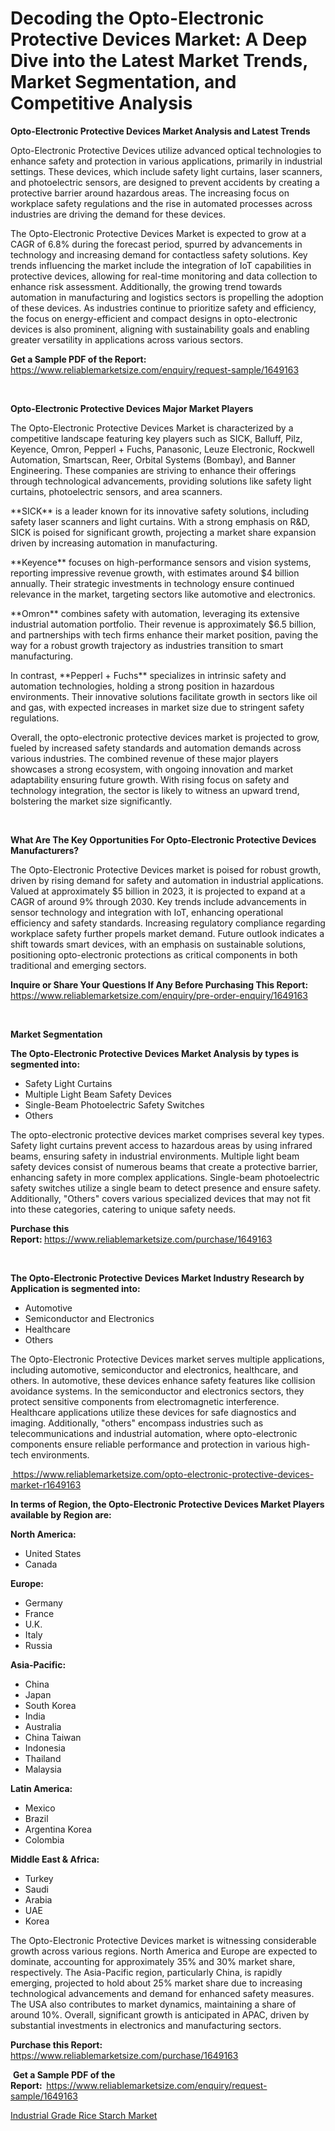 <p><h1>Decoding the Opto-Electronic Protective Devices Market: A Deep Dive into the Latest Market Trends, Market Segmentation, and Competitive Analysis</h1></p><p><strong>Opto-Electronic Protective Devices Market Analysis and Latest Trends</strong></p>
<p><p>Opto-Electronic Protective Devices utilize advanced optical technologies to enhance safety and protection in various applications, primarily in industrial settings. These devices, which include safety light curtains, laser scanners, and photoelectric sensors, are designed to prevent accidents by creating a protective barrier around hazardous areas. The increasing focus on workplace safety regulations and the rise in automated processes across industries are driving the demand for these devices.</p><p>The Opto-Electronic Protective Devices Market is expected to grow at a CAGR of 6.8% during the forecast period, spurred by advancements in technology and increasing demand for contactless safety solutions. Key trends influencing the market include the integration of IoT capabilities in protective devices, allowing for real-time monitoring and data collection to enhance risk assessment. Additionally, the growing trend towards automation in manufacturing and logistics sectors is propelling the adoption of these devices. As industries continue to prioritize safety and efficiency, the focus on energy-efficient and compact designs in opto-electronic devices is also prominent, aligning with sustainability goals and enabling greater versatility in applications across various sectors.</p></p>
<p><strong>Get a Sample PDF of the Report:&nbsp;</strong> <a href="https://www.reliablemarketsize.com/enquiry/request-sample/1649163?utm_campaign=3509&utm_medium=2&utm_source=Github&utm_content=ia&utm_term=26032025&utm_id=opto-electronic-protective-devices">https://www.reliablemarketsize.com/enquiry/request-sample/1649163</a></p>
<p>&nbsp;</p>
<p><strong>Opto-Electronic Protective Devices Major Market Players</strong></p>
<p><p>The Opto-Electronic Protective Devices Market is characterized by a competitive landscape featuring key players such as SICK, Balluff, Pilz, Keyence, Omron, Pepperl + Fuchs, Panasonic, Leuze Electronic, Rockwell Automation, Smartscan, Reer, Orbital Systems (Bombay), and Banner Engineering. These companies are striving to enhance their offerings through technological advancements, providing solutions like safety light curtains, photoelectric sensors, and area scanners.</p><p>**SICK** is a leader known for its innovative safety solutions, including safety laser scanners and light curtains. With a strong emphasis on R&D, SICK is poised for significant growth, projecting a market share expansion driven by increasing automation in manufacturing.</p><p>**Keyence** focuses on high-performance sensors and vision systems, reporting impressive revenue growth, with estimates around $4 billion annually. Their strategic investments in technology ensure continued relevance in the market, targeting sectors like automotive and electronics.</p><p>**Omron** combines safety with automation, leveraging its extensive industrial automation portfolio. Their revenue is approximately $6.5 billion, and partnerships with tech firms enhance their market position, paving the way for a robust growth trajectory as industries transition to smart manufacturing.</p><p>In contrast, **Pepperl + Fuchs** specializes in intrinsic safety and automation technologies, holding a strong position in hazardous environments. Their innovative solutions facilitate growth in sectors like oil and gas, with expected increases in market size due to stringent safety regulations.</p><p>Overall, the opto-electronic protective devices market is projected to grow, fueled by increased safety standards and automation demands across various industries. The combined revenue of these major players showcases a strong ecosystem, with ongoing innovation and market adaptability ensuring future growth. With rising focus on safety and technology integration, the sector is likely to witness an upward trend, bolstering the market size significantly.</p></p>
<p>&nbsp;</p>
<p><strong>What Are The Key Opportunities For Opto-Electronic Protective Devices Manufacturers?</strong></p>
<p><p>The Opto-Electronic Protective Devices market is poised for robust growth, driven by rising demand for safety and automation in industrial applications. Valued at approximately $5 billion in 2023, it is projected to expand at a CAGR of around 9% through 2030. Key trends include advancements in sensor technology and integration with IoT, enhancing operational efficiency and safety standards. Increasing regulatory compliance regarding workplace safety further propels market demand. Future outlook indicates a shift towards smart devices, with an emphasis on sustainable solutions, positioning opto-electronic protections as critical components in both traditional and emerging sectors.</p></p>
<p><strong>Inquire or Share Your Questions If Any Before Purchasing This Report:</strong> <a href="https://www.reliablemarketsize.com/enquiry/pre-order-enquiry/1649163?utm_campaign=3509&utm_medium=2&utm_source=Github&utm_content=ia&utm_term=26032025&utm_id=opto-electronic-protective-devices">https://www.reliablemarketsize.com/enquiry/pre-order-enquiry/1649163</a></p>
<p>&nbsp;</p>
<p><strong>Market Segmentation</strong></p>
<p><strong>The Opto-Electronic Protective Devices Market Analysis by types is segmented into:</strong></p>
<p><ul><li>Safety Light Curtains</li><li>Multiple Light Beam Safety Devices</li><li>Single-Beam Photoelectric Safety Switches</li><li>Others</li></ul></p>
<p><p>The opto-electronic protective devices market comprises several key types. Safety light curtains prevent access to hazardous areas by using infrared beams, ensuring safety in industrial environments. Multiple light beam safety devices consist of numerous beams that create a protective barrier, enhancing safety in more complex applications. Single-beam photoelectric safety switches utilize a single beam to detect presence and ensure safety. Additionally, "Others" covers various specialized devices that may not fit into these categories, catering to unique safety needs.</p></p>
<p><strong>Purchase this Report:&nbsp;</strong><a href="https://www.reliablemarketsize.com/purchase/1649163?utm_campaign=3509&utm_medium=2&utm_source=Github&utm_content=ia&utm_term=26032025&utm_id=opto-electronic-protective-devices">https://www.reliablemarketsize.com/purchase/1649163</a></p>
<p>&nbsp;</p>
<p><strong>The Opto-Electronic Protective Devices Market Industry Research by Application is segmented into:</strong></p>
<p><ul><li>Automotive</li><li>Semiconductor and Electronics</li><li>Healthcare</li><li>Others</li></ul></p>
<p><p>The Opto-Electronic Protective Devices market serves multiple applications, including automotive, semiconductor and electronics, healthcare, and others. In automotive, these devices enhance safety features like collision avoidance systems. In the semiconductor and electronics sectors, they protect sensitive components from electromagnetic interference. Healthcare applications utilize these devices for safe diagnostics and imaging. Additionally, "others" encompass industries such as telecommunications and industrial automation, where opto-electronic components ensure reliable performance and protection in various high-tech environments.</p></p>
<p><a href="https://www.reliablemarketsize.com/opto-electronic-protective-devices-market-r1649163?utm_campaign=3509&utm_medium=2&utm_source=Github&utm_content=ia&utm_term=26032025&utm_id=opto-electronic-protective-devices">&nbsp;https://www.reliablemarketsize.com/opto-electronic-protective-devices-market-r1649163</a></p>
<p><strong>In terms of Region, the Opto-Electronic Protective Devices Market Players available by Region are:</strong></p>
<p>
    <p> <strong> North America: </strong>
        <ul>
            <li>United States</li>
            <li>Canada</li>
        </ul>
        </p> 
    <p> <strong> Europe: </strong>
        <ul>
            <li>Germany</li>
            <li>France</li>
            <li>U.K.</li>
            <li>Italy</li>
            <li>Russia</li>
        </ul>
        </p> 
    <p> <strong> Asia-Pacific: </strong>
        <ul>
            <li>China</li>
            <li>Japan</li>
            <li>South Korea</li>
            <li>India</li>
            <li>Australia</li>
            <li>China Taiwan</li>
            <li>Indonesia</li>
            <li>Thailand</li>
            <li>Malaysia</li>
        </ul>
        </p> 
    <p> <strong> Latin America: </strong>
        <ul>
            <li>Mexico</li>
            <li>Brazil</li>
            <li>Argentina Korea</li>
            <li>Colombia</li>
        </ul>
        </p> 
    <p> <strong> Middle East & Africa: </strong>
        <ul>
            <li>Turkey</li>
            <li>Saudi</li>
            <li>Arabia</li>
            <li>UAE</li>
            <li>Korea</li>
        </ul>
    </p>
    </p>
<p><p>The Opto-Electronic Protective Devices market is witnessing considerable growth across various regions. North America and Europe are expected to dominate, accounting for approximately 35% and 30% market share, respectively. The Asia-Pacific region, particularly China, is rapidly emerging, projected to hold about 25% market share due to increasing technological advancements and demand for enhanced safety measures. The USA also contributes to market dynamics, maintaining a share of around 10%. Overall, significant growth is anticipated in APAC, driven by substantial investments in electronics and manufacturing sectors.</p></p>
<p><strong>Purchase this Report: </strong><a href="https://www.reliablemarketsize.com/purchase/1649163?utm_campaign=3509&utm_medium=2&utm_source=Github&utm_content=ia&utm_term=26032025&utm_id=opto-electronic-protective-devices">https://www.reliablemarketsize.com/purchase/1649163</a></p>
<p>&nbsp;<strong>Get a Sample PDF of the Report:&nbsp;&nbsp;</strong><a href="https://www.reliablemarketsize.com/enquiry/request-sample/1649163?utm_campaign=3509&utm_medium=2&utm_source=Github&utm_content=ia&utm_term=26032025&utm_id=opto-electronic-protective-devices">https://www.reliablemarketsize.com/enquiry/request-sample/1649163</a></p>
<p><strong></strong></p>
<p><p><a href="https://github.com/zakkistuey/Market-Research-Report-List-1/blob/main/industrial-grade-rice-starch-market.md?utm_campaign=3509&utm_medium=2&utm_source=Github&utm_content=ia&utm_term=26032025&utm_id=opto-electronic-protective-devices">Industrial Grade Rice Starch Market</a></p></p>